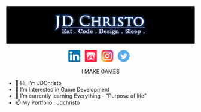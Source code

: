 <a href="https://jdchristo.github.io/portfolio/">
<img align="centre" src="https://github.com/JDChristo/JDChristo/blob/main/img/2.jpg?raw=tru">
</a>
<p align="center">
<a href = "https://www.linkedin.com/in/jerrin-thomas-7b1b80152/">
<img width="32" height="32" src="https://github.com/JDChristo/JDChristo/blob/main/img/linkedin.png"></a>&nbsp;&nbsp;
<a href = "https://jd-christo.itch.io/">
<img width="32" height="32" src="https://github.com/JDChristo/JDChristo/blob/main/img/itch.png"></a>&nbsp;&nbsp;
<a href = "https://www.instagram.com/jd_christo/">
<img width="32" height="32" src="https://github.com/JDChristo/JDChristo/blob/main/img/instagram.png"></a>&nbsp;&nbsp;
<a href = "https://twitter.com/jd1678">
<img width="32" height="32" src="https://github.com/JDChristo/JDChristo/blob/main/img/twitter.png"></a>&nbsp;&nbsp;
</p>
<p align="center">
I MAKE GAMES
</p>

- 👋 Hi, I’m JDChristo
- 👀 I’m interested in Game Development
- 🌱 I’m currently learning Everything - "Purpose of life"
- 📫 My Portfolio : [Jdchristo](https://jdchristo.github.io/portfolio/work.html)
